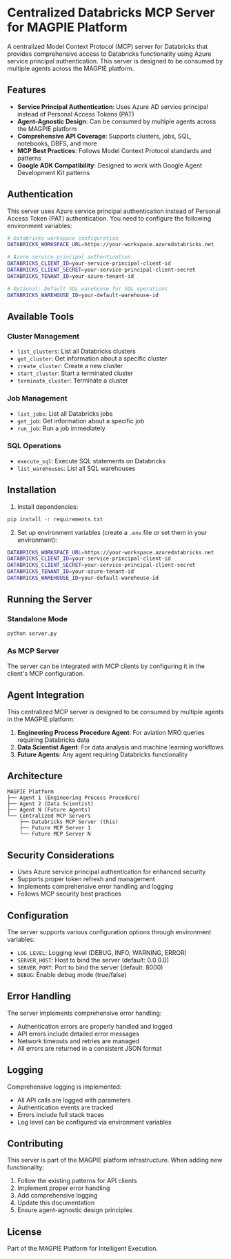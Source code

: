 # Centralized Databricks MCP Server for MAGPIE Platform

A centralized Model Context Protocol (MCP) server for Databricks that provides comprehensive access to Databricks functionality using Azure service principal authentication. This server is designed to be consumed by multiple agents across the MAGPIE platform.

## Features

- **Service Principal Authentication**: Uses Azure AD service principal instead of Personal Access Tokens (PAT)
- **Agent-Agnostic Design**: Can be consumed by multiple agents across the MAGPIE platform
- **Comprehensive API Coverage**: Supports clusters, jobs, SQL, notebooks, DBFS, and more
- **MCP Best Practices**: Follows Model Context Protocol standards and patterns
- **Google ADK Compatibility**: Designed to work with Google Agent Development Kit patterns

## Authentication

This server uses Azure service principal authentication instead of Personal Access Token (PAT) authentication. You need to configure the following environment variables:

```bash
# Databricks workspace configuration
DATABRICKS_WORKSPACE_URL=https://your-workspace.azuredatabricks.net

# Azure service principal authentication
DATABRICKS_CLIENT_ID=your-service-principal-client-id
DATABRICKS_CLIENT_SECRET=your-service-principal-client-secret
DATABRICKS_TENANT_ID=your-azure-tenant-id

# Optional: Default SQL warehouse for SQL operations
DATABRICKS_WAREHOUSE_ID=your-default-warehouse-id
```

## Available Tools

### Cluster Management
- `list_clusters`: List all Databricks clusters
- `get_cluster`: Get information about a specific cluster
- `create_cluster`: Create a new cluster
- `start_cluster`: Start a terminated cluster
- `terminate_cluster`: Terminate a cluster

### Job Management
- `list_jobs`: List all Databricks jobs
- `get_job`: Get information about a specific job
- `run_job`: Run a job immediately

### SQL Operations
- `execute_sql`: Execute SQL statements on Databricks
- `list_warehouses`: List all SQL warehouses

## Installation

1. Install dependencies:
```bash
pip install -r requirements.txt
```

2. Set up environment variables (create a `.env` file or set them in your environment):
```bash
DATABRICKS_WORKSPACE_URL=https://your-workspace.azuredatabricks.net
DATABRICKS_CLIENT_ID=your-service-principal-client-id
DATABRICKS_CLIENT_SECRET=your-service-principal-client-secret
DATABRICKS_TENANT_ID=your-azure-tenant-id
DATABRICKS_WAREHOUSE_ID=your-default-warehouse-id
```

## Running the Server

### Standalone Mode
```bash
python server.py
```

### As MCP Server
The server can be integrated with MCP clients by configuring it in the client's MCP configuration.

## Agent Integration

This centralized MCP server is designed to be consumed by multiple agents in the MAGPIE platform:

1. **Engineering Process Procedure Agent**: For aviation MRO queries requiring Databricks data
2. **Data Scientist Agent**: For data analysis and machine learning workflows
3. **Future Agents**: Any agent requiring Databricks functionality

## Architecture

```
MAGPIE Platform
├── Agent 1 (Engineering Process Procedure)
├── Agent 2 (Data Scientist)
├── Agent N (Future Agents)
└── Centralized MCP Servers
    ├── Databricks MCP Server (this)
    ├── Future MCP Server 1
    └── Future MCP Server N
```

## Security Considerations

- Uses Azure service principal authentication for enhanced security
- Supports proper token refresh and management
- Implements comprehensive error handling and logging
- Follows MCP security best practices

## Configuration

The server supports various configuration options through environment variables:

- `LOG_LEVEL`: Logging level (DEBUG, INFO, WARNING, ERROR)
- `SERVER_HOST`: Host to bind the server (default: 0.0.0.0)
- `SERVER_PORT`: Port to bind the server (default: 8000)
- `DEBUG`: Enable debug mode (true/false)

## Error Handling

The server implements comprehensive error handling:
- Authentication errors are properly handled and logged
- API errors include detailed error messages
- Network timeouts and retries are managed
- All errors are returned in a consistent JSON format

## Logging

Comprehensive logging is implemented:
- All API calls are logged with parameters
- Authentication events are tracked
- Errors include full stack traces
- Log level can be configured via environment variables

## Contributing

This server is part of the MAGPIE platform infrastructure. When adding new functionality:

1. Follow the existing patterns for API clients
2. Implement proper error handling
3. Add comprehensive logging
4. Update this documentation
5. Ensure agent-agnostic design principles

## License

Part of the MAGPIE Platform for Intelligent Execution.
